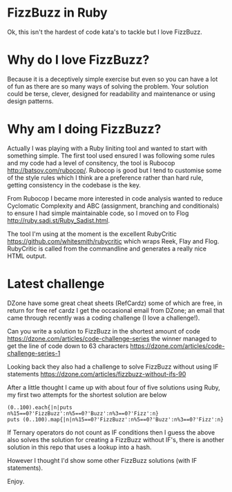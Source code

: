 FizzBuzz in Ruby
================

Ok, this isn't the hardest of code kata's to tackle but I love FizzBuzz.

Why do I love FizzBuzz? 
=======================

Because it is a deceptively simple exercise but even so you can have a lot of fun as there are so many ways of solving the problem.
Your solution could be terse, clever, designed for readability and maintenance or using design patterns.

Why am I doing FizzBuzz?
========================

Actually I was playing with a Ruby liniting tool and wanted to start with something simple. 
The first tool used ensured I was following some rules and my code had a level of consitency, the tool is Rubocop http://batsov.com/rubocop/.
Rubocop is good but I tend to customise some of the style rules which I think are a preference rather than hard rule, getting consistency in the codebase is the key.

From Rubocop I became more interested in code analysis wanted to reduce Cyclomatic Complexity and ABC (assignment, branching and conditionals) to ensure I had simple maintainable code, so I moved on to Flog  http://ruby.sadi.st/Ruby_Sadist.html. 

The tool I'm using at the moment is the excellent RubyCritic https://github.com/whitesmith/rubycritic which wraps Reek, Flay and Flog.
RubyCritic is called from the commandline and generates a really nice HTML output.

Latest challenge
================

DZone have some great cheat sheets (RefCardz) some of which are free, in return for free ref cardz I get the occasional email from DZone; an email that came through recently was a coding challenge (I love a challenge!). 

Can you write a solution to FizzBuzz in the shortest amount of code https://dzone.com/articles/code-challenge-series the winner managed to get the line of code down to 63 characters https://dzone.com/articles/code-challenge-series-1

Looking back they also had a challenge to solve FizzBuzz without using IF statements https://dzone.com/articles/fizzbuzz-without-ifs-90

After a little thought I came up with about four of five solutions using Ruby, my first two attempts for the shortest solution are below

```
(0..100).each{|n|puts n%15==0?'FizzBuzz':n%5==0?'Buzz':n%3==0?'Fizz':n}
puts (0..100).map{|n|n%15==0?'FizzBuzz':n%5==0?'Buzz':n%3==0?'Fizz':n}
```

If Ternary operators do not count as IF conditions then I guess the above also solves the solution for creating a FizzBuzz without IF's, there is another solution in this repo that uses a lookup into a hash.

However I thought I'd show some other FizzBuzz solutions (with IF statements).

Enjoy.
